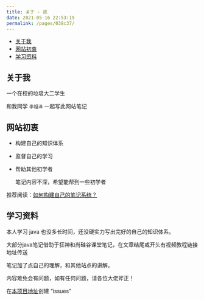 ```yaml
---
title: 关于 - 我
date: 2021-05-16 22:53:19
permalink: /pages/038c37/
---
```


<!-- START doctoc generated TOC please keep comment here to allow auto update -->
<!-- DON'T EDIT THIS SECTION, INSTEAD RE-RUN doctoc TO UPDATE -->


- [关于我](#%E5%85%B3%E4%BA%8E%E6%88%91)
- [网站初衷](#%E7%BD%91%E7%AB%99%E5%88%9D%E8%A1%B7)
- [学习资料](#%E5%AD%A6%E4%B9%A0%E8%B5%84%E6%96%99)

<!-- END doctoc generated TOC please keep comment here to allow auto update -->

## 关于我



一个在校的垃圾大二学生

和我同学 `李祖泽` 一起写此网站笔记



##  网站初衷



- 构建自己的知识体系

- 监督自己的学习

- 帮助其他初学者

  笔记内容不深，希望能帮到一些初学者



推荐阅读：[如何构建自己的笔记系统？](https://www.zhihu.com/question/23427617/answer/1445129874)

## 学习资料



本人学习 java 也没多长时间，还没硬实力写出完好的自己的知识体系。

大部分java笔记借助于狂神和尚硅谷课堂笔记，在文章结尾或开头有视频教程链接地址传送

笔记加了点自己的理解，和其他站点的讲解。

内容难免会有问题，如有任何问题，请各位大佬斧正！

在[本项目地址](https://github.com/oddfar/notes)创建 “issues” 


